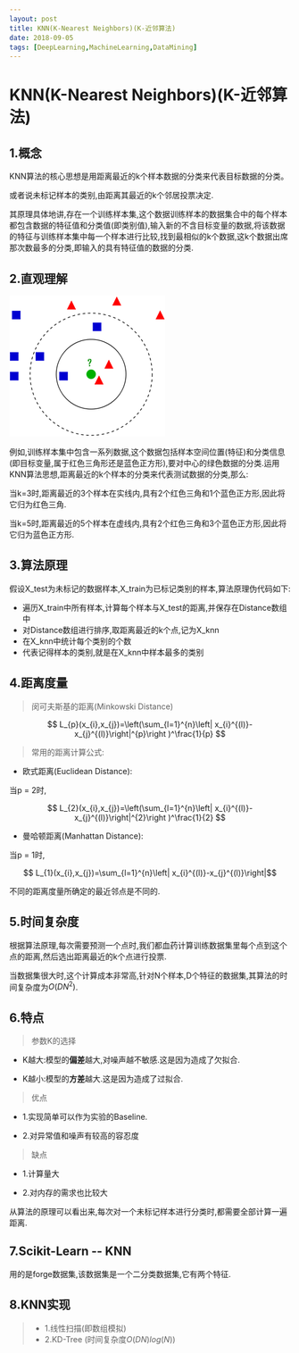 ```yaml
---
layout: post
title: KNN(K-Nearest Neighbors)(K-近邻算法)
date: 2018-09-05
tags: [DeepLearning,MachineLearning,DataMining]
---
```



# KNN(K-Nearest Neighbors)(K-近邻算法) #


## 1.概念 ##

KNN算法的核心思想是用距离最近的k个样本数据的分类来代表目标数据的分类。

或者说未标记样本的类别,由距离其最近的k个邻居投票决定.


其原理具体地讲,存在一个训练样本集,这个数据训练样本的数据集合中的每个样本都包含数据的特征值和分类值(即类别值),输入新的不含目标变量的数据,将该数据的特征与训练样本集中每一个样本进行比较,找到最相似的k个数据,这k个数据出席那次数最多的分类,即输入的具有特征值的数据的分类.

## 2.直观理解  ##


![如图所示](https://github.com/imuzcy/imuzcy.github.io/raw/master/images/DeepLearning/KNN/knn1.png)

例如,训练样本集中包含一系列数据,这个数据包括样本空间位置(特征)和分类信息(即目标变量,属于红色三角形还是蓝色正方形),要对中心的绿色数据的分类.运用KNN算法思想,距离最近的k个样本的分类来代表测试数据的分类,那么:

当k=3时,距离最近的3个样本在实线内,具有2个红色三角和1个蓝色正方形,因此将它归为红色三角.

当k=5时,距离最近的5个样本在虚线内,具有2个红色三角和3个蓝色正方形,因此将它归为蓝色正方形.



## 3.算法原理 ##


假设X_test为未标记的数据样本,X_train为已标记类别的样本,算法原理伪代码如下:

- 遍历X_train中所有样本,计算每个样本与X_test的距离,并保存在Distance数组中
- 对Distance数组进行排序,取距离最近的k个点,记为X_knn
- 在X_knn中统计每个类别的个数
- 代表记得样本的类别,就是在X_knn中样本最多的类别




## 4.距离度量 ##

>闵可夫斯基的距离(Minkowski Distance)

$$ L_{p}(x_{i},x_{j})=\left(\sum_{l=1}^{n}\left| x_{i}^{(l)}-x_{j}^{(l)}\right|^{p}\right )^\frac{1}{p} $$

>常用的距离计算公式:

- 欧式距离(Euclidean Distance):

当p = 2时,

$$ L_{2}(x_{i},x_{j})=\left(\sum_{l=1}^{n}\left| x_{i}^{(l)}-x_{j}^{(l)}\right|^{2}\right )^\frac{1}{2} $$

- 曼哈顿距离(Manhattan Distance):

当p = 1时,

$$ L_{1}(x_{i},x_{j})=\sum_{l=1}^{n}\left| x_{i}^{(l)}-x_{j}^{(l)}\right|$$


不同的距离度量所确定的最近邻点是不同的.


## 5.时间复杂度 ##

根据算法原理,每次需要预测一个点时,我们都血药计算训练数据集里每个点到这个点的距离,然后选出距离最近的k个点进行投票.

当数据集很大时,这个计算成本非常高,针对N个样本,D个特征的数据集,其算法的时间复杂度为$O(DN^{2})$.



## 6.特点 ##

>参数K的选择

- K越大:模型的**偏差**越大,对噪声越不敏感.这是因为造成了欠拟合.

- K越小:模型的**方差**越大.这是因为造成了过拟合.

>优点

- 1.实现简单可以作为实验的Baseline.

- 2.对异常值和噪声有较高的容忍度


>缺点

- 1.计算量大

- 2.对内存的需求也比较大

从算法的原理可以看出来,每次对一个未标记样本进行分类时,都需要全部计算一遍距离.



## 7.Scikit-Learn --  KNN  ##

用的是forge数据集,该数据集是一个二分类数据集,它有两个特征.



## 8.KNN实现 ##

>- 1.线性扫描(即数组模拟)
>- 2.KD-Tree (时间复杂度$O(DN)log(N)$)
